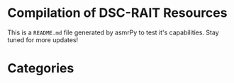 Compilation of DSC-RAIT Resources
=================================
This is a ``README.md`` file generated by asmrPy to test it's capabilities. Stay tuned for more updates!
# Categories


